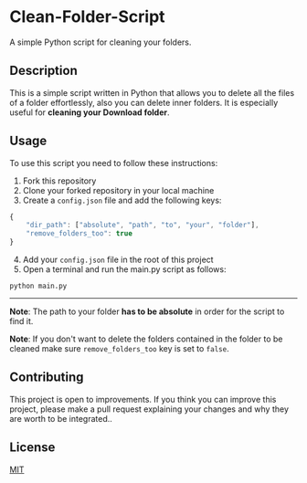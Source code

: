 # Clean-Folder-Script
A simple Python script for cleaning your folders.

## Description
This is a simple script written in Python that allows you to delete all the files of a folder effortlessly, also you can delete inner folders. It is especially useful for **cleaning your Download folder**.

## Usage
To use this script you need to follow these instructions:
1. Fork this repository
2. Clone your forked repository in your local machine
3. Create a `config.json` file and add the following keys:
```JavaScript
{
    "dir_path": ["absolute", "path", "to", "your", "folder"],
    "remove_folders_too": true
}
```
4. Add your `config.json` file in the root of this project
5. Open a terminal and run the main.py script as follows:
```
python main.py
```
---
**Note**: The path to your folder **has to be absolute** in order for the script to find it.

**Note**: If you don't want to delete the folders contained in the folder to be cleaned make sure `remove_folders_too` key is set to `false`. 

## Contributing
This project is open to improvements. If you think you can improve this project, please make a pull request explaining your changes and why they are worth to be integrated..

## License
[MIT](https://choosealicense.com/licenses/mit/)